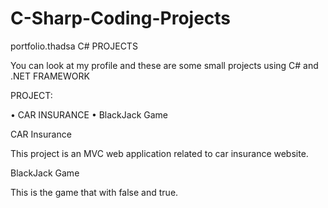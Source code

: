# C-Sharp-Coding-Projects
portfolio.thadsa
C# PROJECTS

You can look at my profile and these are some small projects using C# and .NET FRAMEWORK

PROJECT:

• CAR INSURANCE • BlackJack Game

CAR Insurance

This project is an MVC web application related to car insurance website.

BlackJack Game

This is the game that with false and true.
